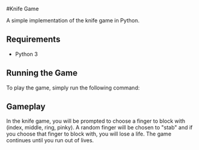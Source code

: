 #Knife Game

A simple implementation of the knife game in Python.

## Requirements

- Python 3

## Running the Game

To play the game, simply run the following command:


## Gameplay

In the knife game, you will be prompted to choose a finger to block with (index, middle, ring, pinky). A random finger will be chosen to "stab" and if you choose that finger to block with, you will lose a life. The game continues until you run out of lives.
